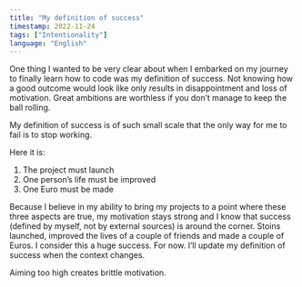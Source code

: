 ```yaml
---
title: "My definition of success"
timestamp: 2022-11-24
tags: ["Intentionality"]
language: "English"
---
```


One thing I wanted to be very clear about when I embarked on my journey to finally learn how to code was my definition of success. Not knowing how a good outcome would look like only results in disappointment and loss of motivation. Great ambitions are worthless if you don’t manage to keep the ball rolling.

My definition of success is of such small scale that the only way for me to fail is to stop working.

Here it is:

1. The project must launch
2. One person’s life must be improved
3. One Euro must be made

Because I believe in my ability to bring my projects to a point where these three aspects are true, my motivation stays strong and I know that success (defined by myself, not by external sources) is around the corner. Stoins launched, improved the lives of a couple of friends and made a couple of Euros. I consider this a huge success. For now. I’ll update my definition of success when the context changes.

Aiming too high creates brittle motivation.
